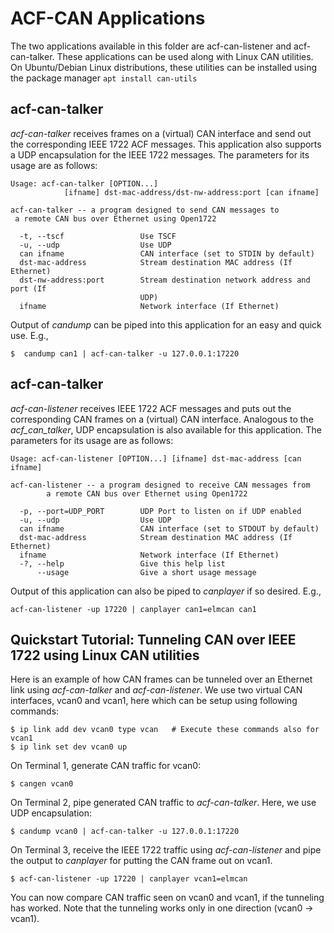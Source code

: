 # ACF-CAN Applications

The two applications available in this folder are acf-can-listener and acf-can-talker. These applications can be used along with Linux CAN utilities. On Ubuntu/Debian Linux distributions, these utilities can be installed using the package manager `apt install can-utils`

## acf-can-talker
_acf-can-talker_ receives frames on a (virtual) CAN interface and send out the corresponding IEEE 1722 ACF messages. This application also supports a UDP encapsulation for the IEEE 1722 messages. The parameters for its usage are as follows:

```
Usage: acf-can-talker [OPTION...]
            [ifname] dst-mac-address/dst-nw-address:port [can ifname]

acf-can-talker -- a program designed to send CAN messages to
 a remote CAN bus over Ethernet using Open1722                     

  -t, --tscf                 Use TSCF
  -u, --udp                  Use UDP
  can ifname                 CAN interface (set to STDIN by default)
  dst-mac-address            Stream destination MAC address (If Ethernet)
  dst-nw-address:port        Stream destination network address and port (If
                             UDP)
  ifname                     Network interface (If Ethernet)
```

Output of _candump_ can be piped into this application for an easy and quick use. E.g.,  
```
$  candump can1 | acf-can-talker -u 127.0.0.1:17220
```

## acf-can-talker
_acf-can-listener_ receives IEEE 1722 ACF messages and puts out the corresponding CAN frames on a (virtual) CAN interface. Analogous to the _acf_can_talker_, UDP encapsulation is also available for this application.  The parameters for its usage are as follows:

```
Usage: acf-can-listener [OPTION...] [ifname] dst-mac-address [can ifname]

acf-can-listener -- a program designed to receive CAN messages from
        a remote CAN bus over Ethernet using Open1722                     

  -p, --port=UDP_PORT        UDP Port to listen on if UDP enabled
  -u, --udp                  Use UDP
  can ifname                 CAN interface (set to STDOUT by default)
  dst-mac-address            Stream destination MAC address (If Ethernet)
  ifname                     Network interface (If Ethernet)
  -?, --help                 Give this help list
      --usage                Give a short usage message

```

Output of this application can also be piped to _canplayer_ if so desired. E.g.,
```
acf-can-listener -up 17220 | canplayer can1=elmcan can1
```

## Quickstart Tutorial: Tunneling CAN over IEEE 1722 using Linux CAN utilities
Here is an example of how CAN frames can be tunneled over an Ethernet link using _acf-can-talker_ and _acf-can-listener_.
We use two virtual CAN interfaces, vcan0 and vcan1, here which can be setup using following commands:
```
$ ip link add dev vcan0 type vcan   # Execute these commands also for vcan1 
$ ip link set dev vcan0 up
```

On Terminal 1, generate CAN traffic for vcan0:
```
$ cangen vcan0
```

On Terminal 2, pipe generated CAN traffic to _acf-can-talker_. Here, we use UDP encapsulation:
```
$ candump vcan0 | acf-can-talker -u 127.0.0.1:17220
```

On Terminal 3, receive the IEEE 1722 traffic using _acf-can-listener_ and pipe the output to _canplayer_ for putting the CAN frame out on vcan1.
```
$ acf-can-listener -up 17220 | canplayer vcan1=elmcan
```

You can now compare CAN traffic seen on vcan0 and vcan1, if the tunneling has worked.
Note that the tunneling works only in one direction (vcan0 -> vcan1).


